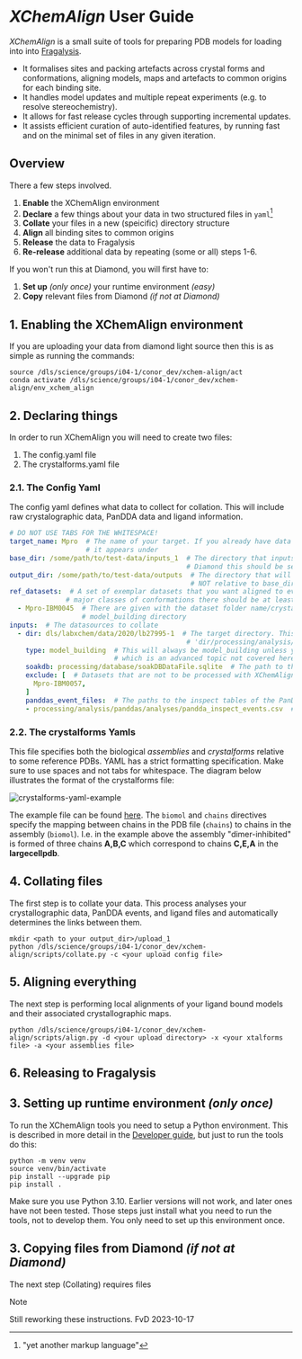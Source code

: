# _XChemAlign_ User Guide

_XChemAlign_ is a small suite of tools for preparing PDB models for loading into into [Fragalysis](https://fragalysis.diamond.ac.uk/).

* It formalises sites and packing artefacts across crystal forms and conformations, aligning models, maps and artefacts to common origins for each binding site.
* It handles model updates and multiple repeat experiments (e.g. to resolve stereochemistry).
* It allows for fast release cycles through supporting incremental updates.
* It assists efficient curation of auto-identified features, by running fast and on the minimal set of files in any given iteration.

## Overview

There a few steps involved.
1. **Enable** the XChemAlign environment
1. **Declare** a few things about your data in two structured files in `yaml`[^1]
2. **Collate** your files in a new (speicific) directory structure
3. **Align** all binding sites to common origins
4. **Release** the data to Fragalysis
5. **Re-release** additional data by repeating (some or all) steps 1-6.

If you won't run this at Diamond, you will first have to:
1. **Set up** _(only once)_ your runtime environment _(easy)_
2. **Copy** relevant files from Diamond _(if not at Diamond)_


[^1]: "yet another markup language"

## 1. Enabling the XChemAlign environment

If you are uploading your data from diamond light source then this is as simple as running the commands:

```commandline
source /dls/science/groups/i04-1/conor_dev/xchem-align/act
conda activate /dls/science/groups/i04-1/conor_dev/xchem-align/env_xchem_align
```

## 2. Declaring things

In order to run XChemAlign you will need to create two files:
1. The config.yaml file
2. The crystalforms.yaml file

### 2.1. The Config Yaml

The config yaml defines what data to collect for collation. This will include raw crystalographic data, PanDDA data and ligand information.

```yaml
# DO NOT USE TABS FOR THE WHITESPACE!
target_name: Mpro  # The name of your target. If you already have data on Fragalysis it should be the 'target' name that
                   # it appears under
base_dir: /some/path/to/test-data/inputs_1  # The directory that inputs (not output_dir!) are relative to. For users at
                                            # Diamond this should be set to '/'
output_dir: /some/path/to/test-data/outputs  # The directory that will contain all your upload folders. This path is
                                             # NOT relative to base_dir.
ref_datasets:  # A set of exemplar datasets that you want aligned to every ligand binding site. If you have multiple
              # major classes of conformations there should be at least one of each class.
  - Mpro-IBM0045  # There are given with the dataset folder name/crystal id as it appears in the
                  # model_building directory
inputs:  # The datasources to collate
  - dir: dls/labxchem/data/2020/lb27995-1  # The target directory. This will pull data from
                                            # 'dir/processing/analysis/modeL_building'. This is relative to 'base_dir'.
    type: model_building  # This will always be model_building unless you have datasets from the pdb you want to align
                          # which is an advanced topic not covered here.
    soakdb: processing/database/soakDBDataFile.sqlite  # The path to the soakdb database relative to 'dir'.
    exclude: [  # Datasets that are not to be processed with XChemAlign can be added to a list to exclude
      Mpro-IBM0057,
    ]
    panddas_event_files:  # The paths to the inspect tables of the PanDDAs used to model the bound state.
    - processing/analysis/panddas/analyses/pandda_inspect_events.csv  # Again these are relative to 'dir'.

```

### 2.2. The crystalforms Yamls

This file specifies both the biological *assemblies* and *crystalforms* relative to some reference PDBs. YAML has a strict formatting specification. Make sure to use spaces and not tabs for whitespace. The diagram below illustrates the format of the crystalforms file:

![crystalforms-yaml-example](https://github.com/xchem/xchem-align/assets/36866506/5c3ad74e-b1ff-4f44-8adb-3a76fbdc42b3)

The example file can be found [here](test-data/outputs/xtalforms.yaml). The `biomol` and `chains` directives specify the mapping between chains in the PDB file (`chains`) to chains in the assembly (`biomol`). I.e. in the example above the assembly "dimer-inhibited" is formed of three chains **A,B,C** which correspond to chains **C,E,A** in the **largecellpdb**.

## 4. Collating files

The first step is to collate your data. This process analyses your crystallographic data, PanDDA events, and ligand files and automatically determines the links between them.

```commandline
mkdir <path to your output_dir>/upload_1
python /dls/science/groups/i04-1/conor_dev/xchem-align/scripts/collate.py -c <your upload config file>
```

## 5. Aligning everything

The next step is performing local alignments of your ligand bound models and their associated crystallographic maps.

```commandline
python /dls/science/groups/i04-1/conor_dev/xchem-align/scripts/align.py -d <your upload directory> -x <your xtalforms file> -a <your assemblies file>
```

## 6. Releasing to Fragalysis



## 3. Setting up runtime environment _(only once)_

To run the XChemAlign tools you need to setup a Python environment.
This is described in more detail in the [Developer guide](DEV-GUIDE.md), but just to run the tools do this:

    python -m venv venv
    source venv/bin/activate
    pip install --upgrade pip
    pip install .

Make sure you use Python 3.10. Earlier versions will not work, and later ones have not been tested.
Those steps just install what you need to run the tools, not to develop them.
You only need to set up this environment once.

## 3. Copying files from Diamond _(if not at Diamond)_

The next step (Collating) requires files  

> [!NOTE]
> Still reworking these instructions.  FvD 2023-10-17

